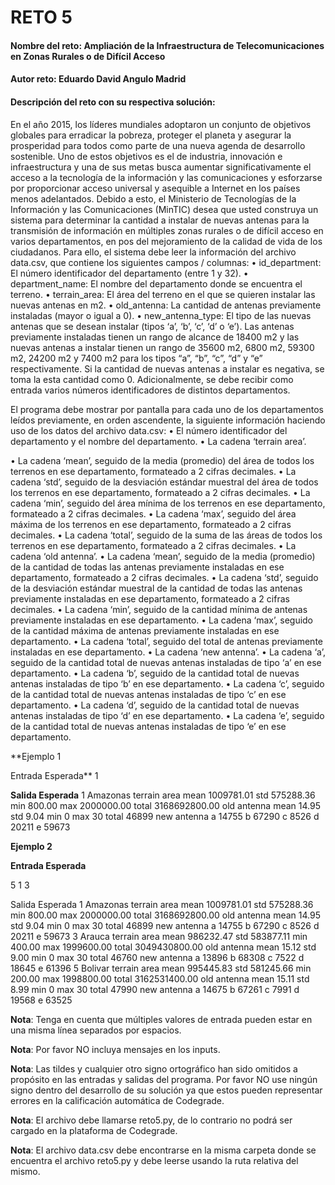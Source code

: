 # RETO 5

#### Nombre del reto: Ampliación de la Infraestructura de Telecomunicaciones en Zonas Rurales o de Difícil Acceso
#### Autor reto: Eduardo David Angulo Madrid
#### Descripción del reto con su respectiva solución:

En el año 2015, los líderes mundiales adoptaron un conjunto de objetivos globales para erradicar la pobreza, proteger el planeta y asegurar la prosperidad para todos como parte de una nueva agenda de desarrollo sostenible. Uno de estos objetivos es el de industria, innovación e infraestructura y una de sus metas busca aumentar significativamente el acceso a la tecnología de la información y las comunicaciones y esforzarse por proporcionar acceso universal y asequible a Internet en los países menos adelantados.
Debido a esto, el Ministerio de Tecnologías de la Información y las Comunicaciones (MinTIC) desea que usted construya un sistema para determinar la cantidad a instalar de nuevas antenas para la transmisión de información en múltiples zonas rurales o de difícil acceso en varios departamentos, en pos del mejoramiento de la calidad de vida de los ciudadanos.
Para ello, el sistema debe leer la información del archivo data.csv, que contiene los siguientes campos / columnas:
•	id_department: El número identificador del departamento (entre 1 y 32).
•	department_name: El nombre del departamento donde se encuentra el terreno.
•	terrain_area: El área del terreno en el que se quieren instalar las nuevas antenas en m2.
•	old_antenna: La cantidad de antenas previamente instaladas (mayor o igual a 0).
•	new_antenna_type: El tipo de las nuevas antenas que se desean instalar (tipos ‘a’, ‘b’, ‘c’, ‘d’ o ‘e’).
Las antenas previamente instaladas tienen un rango de alcance de 18400 m2 y las nuevas antenas a instalar tienen un rango de 35600 m2, 6800 m2, 59300 m2, 24200 m2 y 7400 m2 para los tipos “a”, “b”, “c”, “d” y “e” respectivamente.
Si la cantidad de nuevas antenas a instalar es negativa, se toma la esta cantidad como 0.
Adicionalmente, se debe recibir como entrada varios números identificadores de distintos departamentos.

El programa debe mostrar por pantalla para cada uno de los departamentos leídos previamente, en orden ascendente, la siguiente información haciendo uso de los datos del archivo data.csv:
•	El número identificador del departamento y el nombre del departamento.
•	La cadena ‘terrain area’.

•	La cadena ‘mean’, seguido de la media (promedio) del área de todos los terrenos en ese departamento, formateado a 2 cifras decimales.
•	La cadena ‘std’, seguido de la desviación estándar muestral del área de todos los terrenos en ese departamento, formateado a 2 cifras decimales.
•	La cadena ‘min’, seguido del área mínima de los terrenos en ese departamento, formateado a 2 cifras decimales.
•	La cadena ‘max’, seguido del área máxima de los terrenos en ese departamento, formateado a 2 cifras decimales.
•	La cadena ‘total’, seguido de la suma de las áreas de todos los terrenos en ese departamento, formateado a 2 cifras decimales.
•	La cadena ‘old antenna’.
•	La cadena ‘mean’, seguido de la media (promedio) de la cantidad de todas las antenas previamente instaladas en ese departamento, formateado a 2 cifras decimales.
•	La cadena ‘std’, seguido de la desviación estándar muestral de la cantidad de todas las antenas previamente instaladas en ese departamento, formateado a 2 cifras decimales.
•	La cadena ‘min’, seguido de la cantidad mínima de antenas previamente instaladas en ese departamento.
•	La cadena ‘max’, seguido de la cantidad máxima de antenas previamente instaladas en ese departamento.
•	La cadena ‘total’, seguido del total de antenas previamente instaladas en ese departamento.
•	La cadena ‘new antenna’.
•	La cadena ‘a’, seguido de la cantidad total de nuevas antenas instaladas de tipo ‘a’ en ese departamento.
•	La cadena ‘b’, seguido de la cantidad total de nuevas antenas instaladas de tipo ‘b’ en ese departamento.
•	La cadena ‘c’, seguido de la cantidad total de nuevas antenas instaladas de tipo ‘c’ en ese departamento.
•	La cadena ‘d’, seguido de la cantidad total de nuevas antenas instaladas de tipo ‘d’ en ese departamento.
•	La cadena ‘e’, seguido de la cantidad total de nuevas antenas instaladas de tipo ‘e’ en ese departamento.

**Ejemplo 1

Entrada Esperada**
1

**Salida Esperada**
1 Amazonas
terrain area
mean 1009781.01
std 575288.36
min 800.00
max 2000000.00
total 3168692800.00
old antenna
mean 14.95
std 9.04
min 0
max 30
total 46899
new antenna
a 14755
b 67290
c 8526
d 20211
e 59673


**Ejemplo 2**

**Entrada Esperada**

5 1 3

Salida Esperada
1 Amazonas
terrain area
mean 1009781.01
std 575288.36
min 800.00
max 2000000.00
total 3168692800.00
old antenna
mean 14.95
std 9.04
min 0
max 30
total 46899
new antenna
a 14755
b 67290
c 8526
d 20211
e 59673
3 Arauca
terrain area
mean 986232.47
std 583877.11
min 400.00
max 1999600.00
total 3049430800.00
old antenna
mean 15.12
std 9.00
min 0
max 30
total 46760
new antenna
a 13896
b 68308
c 7522
d 18645
e 61396
5 Bolivar
terrain area
mean 995445.83
std 581245.66
min 200.00
max 1998800.00
total 3162531400.00
old antenna
mean 15.11
std 8.99
min 0
max 30
total 47990
new antenna
a 14675
b 67261
c 7991
d 19568
e 63525

**Nota**: Tenga en cuenta que múltiples valores de entrada pueden estar en una misma línea separados por espacios.

**Nota**: Por favor NO incluya mensajes en los inputs.

**Nota**: Las tildes y cualquier otro signo ortográfico han sido omitidos a propósito en las entradas y salidas del programa. Por favor NO use ningún signo dentro del desarrollo de su solución ya que estos pueden representar errores en la calificación automática de Codegrade.

**Nota**: El archivo debe llamarse reto5.py, de lo contrario no podrá ser cargado en la plataforma de Codegrade.

**Nota**: El archivo data.csv debe encontrarse en la misma carpeta donde se encuentra el archivo reto5.py y debe leerse usando la ruta relativa del mismo.

